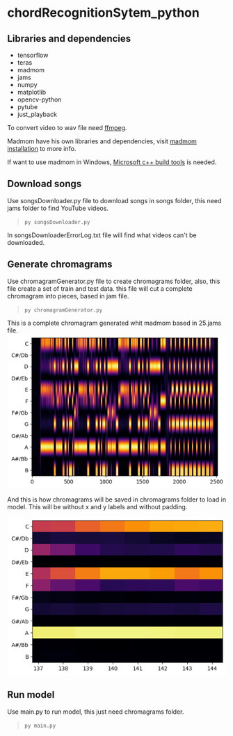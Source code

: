 # chordRecognitionSytem_python

## Libraries and dependencies
- tensorflow
- teras
- madmom
- jams
- numpy
- matplotlib
- opencv-python
- pytube
- just_playback

To convert video to wav file need [ffmpeg](https://ffmpeg.org/download.html).

Madmom have his own libraries and dependencies, visit [madmom installation](https://madmom.readthedocs.io/en/latest/installation.html) to more info.


If want to use madmom in Windows, [Microsoft c++ build tools](https://visualstudio.microsoft.com/es/visual-cpp-build-tools/) is needed.
## Download songs
Use songsDownloader.py file to download songs in songs folder, this need jams folder to find YouTube videos.
> `py songsDownloader.py`

In songsDownloaderErrorLog.txt file will find what videos can't be downloaded.

## Generate chromagrams
Use chromagramGenerator.py file to create chromagrams folder, also, this file create a set of train and test data. this file will cut a complete chromagram into pieces, based in jam file.

> `py chromagramGenerator.py`

This is a complete chromagram generated whit madmom based in 25.jams file.
![Complete chromagram](./assets/25Chroma.png)

And this is how chromagrams will be saved in chromagrams folder to load in model. This will be without x and y labels and without padding.

![Chromagram chord](./assets/25PartChroma.png)

## Run model
Use main.py to run model, this just need chromagrams folder.

> `py main.py`
